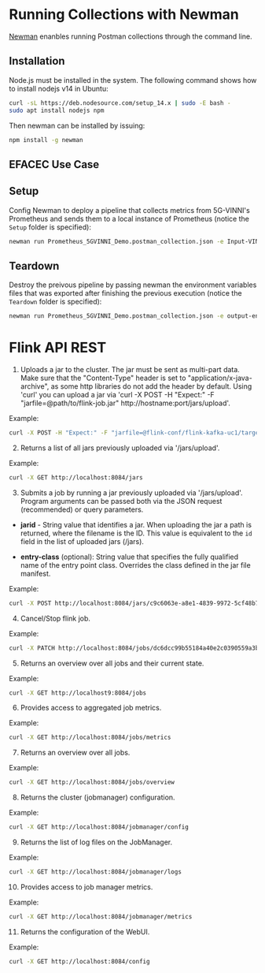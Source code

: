 # Running Collections with Newman

[Newman](https://learning.postman.com/docs/running-collections/using-newman-cli/command-line-integration-with-newman/) enanbles running Postman collections through the command line.

## Installation

Node.js must be installed in the system. The following command shows how to install nodejs v14 in Ubuntu:
```bash
curl -sL https://deb.nodesource.com/setup_14.x | sudo -E bash -
sudo apt install nodejs npm
```

Then newman can be installed by issuing:
```bash
npm install -g newman
```

## EFACEC Use Case

## Setup

Config Newman to deploy a pipeline that collects metrics from 5G-VINNI's Prometheus and sends them to a local instance of Prometheus (notice the `Setup` folder is specified):
```bash
newman run Prometheus_5GVINNI_Demo.postman_collection.json -e Input-VINNI-to-5GROWTH.postman_environment.json --export-environment output-env-1.json --bail --folder Setup
```

## Teardown

Destroy the preivous pipeline by passing newman the environment variables files that was exported after finishing the previous execution (notice the `Teardown` folder is specified):
```bash
newman run Prometheus_5GVINNI_Demo.postman_collection.json -e output-env-1.json --export-environment output-env-1.json --bail --folder Teardown
```

# Flink API REST

1. Uploads a jar to the cluster. The jar must be sent as multi-part data. Make sure that the "Content-Type" header is set to "application/x-java-archive", as some http libraries do not add the header by default. Using 'curl' you can upload a jar via 'curl -X POST -H "Expect:" -F "jarfile=@path/to/flink-job.jar" http://hostname:port/jars/upload'.

Example:
```bash
curl -X POST -H "Expect:" -F "jarfile=@flink-conf/flink-kafka-uc1/target/flinkkafka-0.0.1-SNAPSHOT.jar" http://localhost:8084/jars/upload
```

2. Returns a list of all jars previously uploaded via '/jars/upload'.

Example:
```bash
curl -X GET http://localhost:8084/jars
```

3. Submits a job by running a jar previously uploaded via '/jars/upload'. Program arguments can be passed both via the JSON request (recommended) or query parameters.

- **jarid** - String value that identifies a jar. When uploading the jar a path is returned, where the filename is the ID. This value is equivalent to the `id` field in the list of uploaded jars (/jars).

- **entry-class** (optional): String value that specifies the fully qualified name of the entry point class. Overrides the class defined in the jar file manifest.

Example:
```bash
curl -X POST http://localhost:8084/jars/c9c6063e-a8e1-4839-9972-5cf48b7db998_flinkkafka-0.0.1-SNAPSHOT.jar/run?entry-class=flinkkafka.TrafficAvg
```

4. Cancel/Stop flink job.

Example:
```bash
curl -X PATCH http://localhost:8084/jobs/dc6dcc99b55184a40e2c0390559a3b84?mode=cancel
```

5. Returns an overview over all jobs and their current state.

Example:
```bash
curl -X GET http://localhost9:8084/jobs
```

6. Provides access to aggregated job metrics.

Example:
```bash
curl -X GET http://localhost:8084/jobs/metrics
```

7. Returns an overview over all jobs.

Example:
```bash
curl -X GET http://localhost:8084/jobs/overview
```

8. Returns the cluster (jobmanager) configuration.

Example:
```bash
curl -X GET http://localhost:8084/jobmanager/config
```

9. Returns the list of log files on the JobManager.

Example:
```bash
curl -X GET http://localhost:8084/jobmanager/logs
```

10. Provides access to job manager metrics.

Example:
```bash
curl -X GET http://localhost:8084/jobmanager/metrics
```

11) Returns the configuration of the WebUI.

Example:
```bash
curl -X GET http://localhost:8084/config
```

